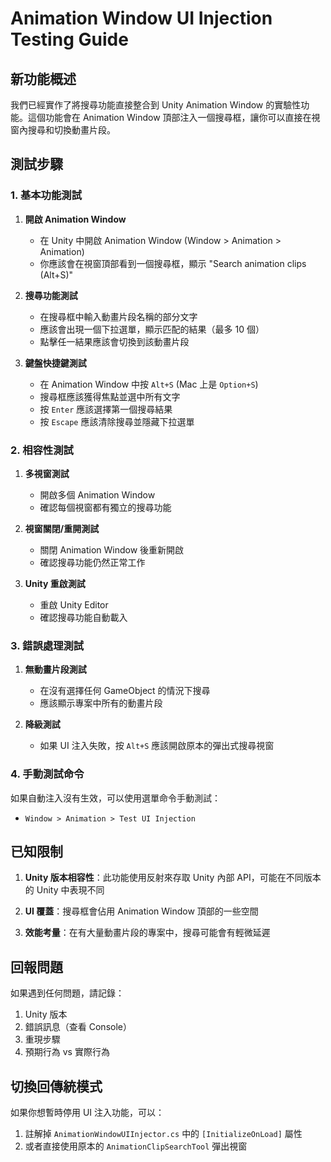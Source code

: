 # Animation Window UI Injection Testing Guide

## 新功能概述

我們已經實作了將搜尋功能直接整合到 Unity Animation Window 的實驗性功能。這個功能會在 Animation Window 頂部注入一個搜尋框，讓你可以直接在視窗內搜尋和切換動畫片段。

## 測試步驟

### 1. 基本功能測試

1. **開啟 Animation Window**
   - 在 Unity 中開啟 Animation Window (Window > Animation > Animation)
   - 你應該會在視窗頂部看到一個搜尋框，顯示 "Search animation clips (Alt+S)"

2. **搜尋功能測試**
   - 在搜尋框中輸入動畫片段名稱的部分文字
   - 應該會出現一個下拉選單，顯示匹配的結果（最多 10 個）
   - 點擊任一結果應該會切換到該動畫片段

3. **鍵盤快捷鍵測試**
   - 在 Animation Window 中按 `Alt+S` (Mac 上是 `Option+S`)
   - 搜尋框應該獲得焦點並選中所有文字
   - 按 `Enter` 應該選擇第一個搜尋結果
   - 按 `Escape` 應該清除搜尋並隱藏下拉選單

### 2. 相容性測試

1. **多視窗測試**
   - 開啟多個 Animation Window
   - 確認每個視窗都有獨立的搜尋功能

2. **視窗關閉/重開測試**
   - 關閉 Animation Window 後重新開啟
   - 確認搜尋功能仍然正常工作

3. **Unity 重啟測試**
   - 重啟 Unity Editor
   - 確認搜尋功能自動載入

### 3. 錯誤處理測試

1. **無動畫片段測試**
   - 在沒有選擇任何 GameObject 的情況下搜尋
   - 應該顯示專案中所有的動畫片段

2. **降級測試**
   - 如果 UI 注入失敗，按 `Alt+S` 應該開啟原本的彈出式搜尋視窗

### 4. 手動測試命令

如果自動注入沒有生效，可以使用選單命令手動測試：
- `Window > Animation > Test UI Injection`

## 已知限制

1. **Unity 版本相容性**：此功能使用反射來存取 Unity 內部 API，可能在不同版本的 Unity 中表現不同

2. **UI 覆蓋**：搜尋框會佔用 Animation Window 頂部的一些空間

3. **效能考量**：在有大量動畫片段的專案中，搜尋可能會有輕微延遲

## 回報問題

如果遇到任何問題，請記錄：
1. Unity 版本
2. 錯誤訊息（查看 Console）
3. 重現步驟
4. 預期行為 vs 實際行為

## 切換回傳統模式

如果你想暫時停用 UI 注入功能，可以：
1. 註解掉 `AnimationWindowUIInjector.cs` 中的 `[InitializeOnLoad]` 屬性
2. 或者直接使用原本的 `AnimationClipSearchTool` 彈出視窗